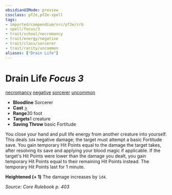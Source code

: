 ```yaml
---
obsidianUIMode: preview
cssclass: pf2e,pf2e-spell
tags:
- imported/compendium/src/pf2e/crb
- spell/focus/3
- trait/school/necromancy
- trait/energy/negative
- trait/class/sorcerer
- trait/rarity/uncommon
aliases: ["Drain Life"]
---
```

# Drain Life *Focus 3*   
[necromancy](necromancy.md)  [negative](negative.md)  [sorcerer](rules/traits/sorcerer.md)  [uncommon](uncommon.md)  

- **Bloodline** Sorcerer
- **Cast** [>](chapter-9-playing-the-game.md#Actions "Single Action") 
- **Range**30 foot
- **Targets**1 creature
- **Saving Throw**  basic Fortitude

You close your hand and pull life energy from another creature into yourself. This deals `3d4` negative damage; the target must attempt a basic Fortitude save. You gain temporary Hit Points equal to the damage the target takes, after resolving its save and applying your blood magic if applicable. If the target's Hit Points were lower than the damage you dealt, you gain temporary Hit Points equal to their remaining Hit Points instead. The temporary Hit Points last for 1 minute.

**Heightened (+ 1)** The damage increases by `1d4`.

*Source: Core Rulebook p. 403*